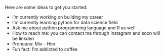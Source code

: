 Here are some ideas to get you started:

- I’m currently working on building my career
- I’m currently learning python for data science field
- Ask me about python programming language and R as well
- How to reach me: you can contact me through Instagram and soon will be linkden 
- Pronouns: Mix - Him
- Fun fact: I'm addicted to coffee
